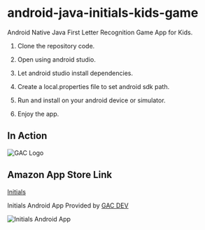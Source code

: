 # android-java-initials-kids-game
Android Native Java First Letter Recognition Game App for Kids.

1. Clone the repository code.

2. Open using android studio.

3. Let android studio install dependencies.

4. Create a local.properties file to set android sdk path.

5. Run and install on your android device or simulator.

6. Enjoy the app.


## In Action

![GAC Logo](https://geniusandcourage.com/favicon.ico)

## Amazon App Store Link

[Initials](https://www.amazon.com/%E5%86%AF%E5%B8%86-Initials/dp/B085XXH5DQ/ref=sr_1_1?dchild=1&qid=1590024371&s=mobile-apps&sr=1-10)

Initials Android App Provided by [GAC DEV](https://geniusandcourage.com)

![Initials Android App](https://hlwsdtech.com:8081/images/Screenshot_1584326476.png)
